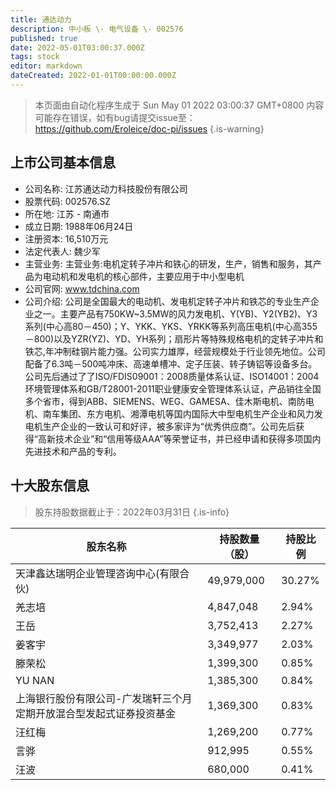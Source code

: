 ```yaml
---
title: 通达动力
description: 中小板 \- 电气设备 \- 002576
published: true
date: 2022-05-01T03:00:37.000Z
tags: stock
editor: markdown
dateCreated: 2022-01-01T00:00:00.000Z
---
```


> 本页面由自动化程序生成于 Sun May 01 2022 03:00:37 GMT+0800
> 内容可能存在错误，如有bug请提交issue至：https://github.com/Eroleice/doc-pi/issues
{.is-warning}

## 上市公司基本信息
- 公司名称: 江苏通达动力科技股份有限公司
- 股票代码: 002576.SZ
- 所在地: 江苏 - 南通市
- 成立日期: 1988年06月24日
- 注册资本: 16,510万元
- 法定代表人: 魏少军
- 主营业务: 主营业务:电机定转子冲片和铁心的研发，生产，销售和服务，其产品为电动机和发电机的核心部件，主要应用于中小型电机
- 公司官网: www.tdchina.com
- 公司介绍: 公司是全国最大的电动机、发电机定转子冲片和铁芯的专业生产企业之一。主要产品有750KW~3.5MW的风力发电机、Y(YB)、Y2(YB2)、Y3系列(中心高80－450)；Y、YKK、YKS、YRKK等系列高压电机(中心高355－800)以及YZR(YZ)、YD、YH系列；扇形片等特殊规格电机的定转子冲片和铁芯,年冲制硅钢片能力强。公司实力雄厚，经营规模处于行业领先地位。公司配备了6.3吨－500吨冲床、高速单槽冲、定子压装、转子铸铝等设备多台。公司先后通过了了ISO/FDIS09001：2008质量体系认证、ISO14001：2004环境管理体系和GB/T28001-2011职业健康安全管理体系认证，产品销往全国多个省市，得到ABB、SIEMENS、WEG、GAMESA、佳木斯电机、南防电机、南车集团、东方电机、湘潭电机等国内国际大中型电机生产企业和风力发电机生产企业的一致认可和好评，被多家评为“优秀供应商”。公司先后获得“高新技术企业”和“信用等级AAA”等荣誉证书，并已经申请和获得多项国内先进技术和产品的专利。


## 十大股东信息
> 股东持股数据截止于：2022年03月31日
{.is-info}

| 股东名称 | 持股数量（股） | 持股比例 |
| --- | --- | --- |
| 天津鑫达瑞明企业管理咨询中心(有限合伙) | 49,979,000 | 30.27% |
| 羌志培 | 4,847,048 | 2.94% |
| 王岳 | 3,752,413 | 2.27% |
| 姜客宇 | 3,349,977 | 2.03% |
| 滕荣松 | 1,399,300 | 0.85% |
| YU NAN | 1,385,300 | 0.84% |
| 上海银行股份有限公司-广发瑞轩三个月定期开放混合型发起式证券投资基金 | 1,369,300 | 0.83% |
| 汪红梅 | 1,269,200 | 0.77% |
| 言骅 | 912,995 | 0.55% |
| 汪波 | 680,000 | 0.41% |




